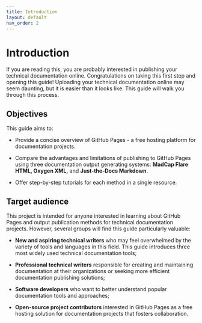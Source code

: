 ```yaml
---
title: Introduction
layout: default
nav_order: 2
---
```


# Introduction

If you are reading this, you are probably interested in publishing your technical documentation online. Congratulations on taking this first step and opening this guide! Uploading your technical documentation online may seem daunting, but it is easier than it looks like. This guide will walk you through this process.

## Objectives

This guide aims to:  

* Provide a concise overview of GitHub Pages - a free hosting platform for documentation projects.

* Compare the advantages and limitations of publishing to GitHub Pages using three documentation output generating systems: **MadCap Flare HTML, Oxygen XML,** and **Just-the-Docs Markdown**.

* Offer step-by-step tutorials for each method in a single resource.

## Target audience

This project is intended for anyone interested in learning about GitHub Pages and output publication methods for technical documentation projects. However, several groups will find this guide particularly valuable:

* **New and aspiring technical writers** who may feel overwhelmed by the variety of tools and languages in this field. This guide introduces three most widely used technical documentation tools;

* **Professional technical writers** responsible for creating and maintaining documentation at their organizations or seeking more efficient documentation publishing solutions;

* **Software developers** who want to better understand popular documentation tools and approaches;

* **Open-source project contributors** interested in GitHub Pages as a free hosting solution for documentation projects that fosters collaboration.
